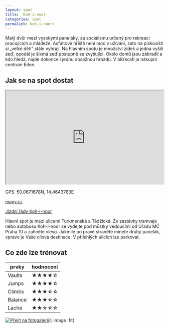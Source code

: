 ```yaml
---
layout: spot
title:  Koh-i-noor
categories: spot
permalink: koh-i-noor/
---
```


Malý dvůr mezi vysokými paneláky, za socialismu určený pro rekreaci pracujících a mládeže. Asfaltové hřiště není moc v užívání, zato na pískovišti si „velké děti“ stále vyhrají. Na hlavním spotu je množství zídek a jedna vyšší zeď, opodál je šikmá zeď postupně se zvyšující. Okolo domů jsou zábradlí a kdo hledá, najde dokonce i jednu dosažnou hrazdu. V blízkosti je nákupní centrum Eden.

## Jak se na spot dostat

<iframe width="100%" height="300" src="https://www.google.com/maps/embed/v1/place?zoom=14&q=50.0671678N, 14.4643783E&key=AIzaSyAZNXlZoYrkgR4P9ZNMlyukmqrnvc1hWXM"></iframe>

GPS: 50.0671678N, 14.4643783E

[mapy.cz](http://www.mapy.cz/s/kpb4)

[Jízdní řády Koh-i-noor](http://jizdnirady.idnes.cz/pid/spojeni/?t=Koh-i-noor)

Hlavní spot je mezi ulicemi Turkmenská a Tádžická. Ze zastávky tramvaje nebo autobusu Koh-i-noor se vydejte pod můstky vedoucími od Úřadu MČ Praha 10 a zahněte vlevo. Jakmile po pravé straněte minete druhý panelák, vpravo je Vaše cílová destinace. V přilehlých ulicích lze parkovat.

## Co zde lze trénovat

| prvky          | hodnocení |
| -------------- | --------- |
| Vaults         | ★★★★☆     |
| Jumps          | ★★★★☆     |
| Climbs         | ★★★☆☆     |
| Balance        | ★★★☆☆     |
| Laché          | ★★☆☆☆     |

[![Přejít na fotogalerii](http://www.rajce.net/f1040657947/700px)](http://www.rajce.net/f1040657947){:.image .fit}


<link rel="image_src" href="https://lh3.googleusercontent.com/66WiKpjUBo33aX7e0eXC7Vm6Nn6nzyp5clsjguXftSo1-vFNS9DZPGZd5zIw4f1FrdIJn_AmhYjh1B3B_UXSu5LhrA_5pz48JdAIjJU8aQTRrh8thAlSTRVkro-1emNl2EkZzPlKAlXcOZsvVRoQRSUzhwCkdZ8ZMgGFH1kMaXn5cQ-7o79fjCkIzU2YCzDuJaPCIKlE429VEuVhTd7L77wiWrOJvlbwNturXGHNz6Dj9pCRAR6HbKUU0EqR9K45NgSJNhLF59WYX4zYGXe9o9XaKiWwjt6cW0Y1C2hPTOTg94burgsGk9JGRhG7HKVi2Eh3dnS5ipmOfFLsyCiz4ZKckKYYaE1jdAUXLpVe5O6a3CD14TdRLDTzxO1d8_mGRD-bAkcbO7xc3gK4uUrm8OJ_0zpF3DhD0VyL9Ztkan101R-H7zqenodOsWlz8dWsjDTiyeCuZ4CWqQcQb53jS9Wxi_1lerOq-OVQnBYI4oPPqORUBfXuKmZXdMvhJHj3myMhuS5HphoSbcbnmevjZWD51d3Jk-guWyHZ3gXucqmNgVGKRoSuGs9IJep8zXuHlPG_=w950-h713-no" />